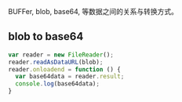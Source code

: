 BUFFer, blob, base64, 等数据之间的关系与转换方式。

## blob to base64
```js
var reader = new FileReader();
reader.readAsDataURL(blob);
reader.onloadend = function () {
  var base64data = reader.result;
  console.log(base64data);
}

```